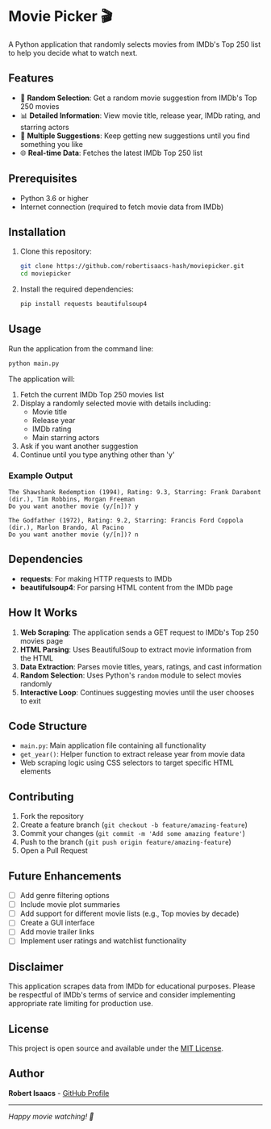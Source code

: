 # Movie Picker 🎬

A Python application that randomly selects movies from IMDb's Top 250 list to help you decide what to watch next.

## Features

- 🎲 **Random Selection**: Get a random movie suggestion from IMDb's Top 250 movies
- 📊 **Detailed Information**: View movie title, release year, IMDb rating, and starring actors
- 🔄 **Multiple Suggestions**: Keep getting new suggestions until you find something you like
- 🌐 **Real-time Data**: Fetches the latest IMDb Top 250 list

## Prerequisites

- Python 3.6 or higher
- Internet connection (required to fetch movie data from IMDb)

## Installation

1. Clone this repository:
   ```bash
   git clone https://github.com/robertisaacs-hash/moviepicker.git
   cd moviepicker
   ```

2. Install the required dependencies:
   ```bash
   pip install requests beautifulsoup4
   ```

## Usage

Run the application from the command line:

```bash
python main.py
```

The application will:
1. Fetch the current IMDb Top 250 movies list
2. Display a randomly selected movie with details including:
   - Movie title
   - Release year
   - IMDb rating
   - Main starring actors
3. Ask if you want another suggestion
4. Continue until you type anything other than 'y'

### Example Output

```
The Shawshank Redemption (1994), Rating: 9.3, Starring: Frank Darabont (dir.), Tim Robbins, Morgan Freeman
Do you want another movie (y/[n])? y

The Godfather (1972), Rating: 9.2, Starring: Francis Ford Coppola (dir.), Marlon Brando, Al Pacino
Do you want another movie (y/[n])? n
```

## Dependencies

- **requests**: For making HTTP requests to IMDb
- **beautifulsoup4**: For parsing HTML content from the IMDb page

## How It Works

1. **Web Scraping**: The application sends a GET request to IMDb's Top 250 movies page
2. **HTML Parsing**: Uses BeautifulSoup to extract movie information from the HTML
3. **Data Extraction**: Parses movie titles, years, ratings, and cast information
4. **Random Selection**: Uses Python's `random` module to select movies randomly
5. **Interactive Loop**: Continues suggesting movies until the user chooses to exit

## Code Structure

- `main.py`: Main application file containing all functionality
- `get_year()`: Helper function to extract release year from movie data
- Web scraping logic using CSS selectors to target specific HTML elements

## Contributing

1. Fork the repository
2. Create a feature branch (`git checkout -b feature/amazing-feature`)
3. Commit your changes (`git commit -m 'Add some amazing feature'`)
4. Push to the branch (`git push origin feature/amazing-feature`)
5. Open a Pull Request

## Future Enhancements

- [ ] Add genre filtering options
- [ ] Include movie plot summaries
- [ ] Add support for different movie lists (e.g., Top movies by decade)
- [ ] Create a GUI interface
- [ ] Add movie trailer links
- [ ] Implement user ratings and watchlist functionality

## Disclaimer

This application scrapes data from IMDb for educational purposes. Please be respectful of IMDb's terms of service and consider implementing appropriate rate limiting for production use.

## License

This project is open source and available under the [MIT License](LICENSE).

## Author

**Robert Isaacs** - [GitHub Profile](https://github.com/robertisaacs-hash)

---

*Happy movie watching! 🍿*
